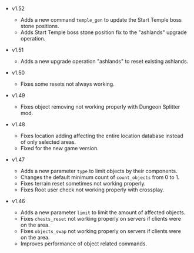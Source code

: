 - v1.52
  - Adds a new command `temple_gen` to update the Start Temple boss stone positions.
  - Adds Start Temple boss stone position fix to the "ashlands" upgrade operation.

- v1.51
  - Adds a new upgrade operation "ashlands" to reset existing ashlands.

- v1.50
  - Fixes some resets not always working.

- v1.49
  - Fixes object removing not working properly with Dungeon Splitter mod.

- v1.48
  - Fixes location adding affecting the entire location database instead of only selected areas.
  - Fixed for the new game version.

- v1.47
  - Adds a new parameter `type` to limit objects by their components.
  - Changes the default minimum count of `count_objects` from 0 to 1.
  - Fixes terrain reset sometimes not working properly.
  - Fixes Root user check not working properly with crossplay.

- v1.46
  - Adds a new parameter `limit` to limit the amount of affected objects.
  - Fixes `chests_reset` not working properly on servers if clients were on the area.
  - Fixes `objects_swap` not working properly on servers if clients were on the area.
  - Improves performance of object related commands.
